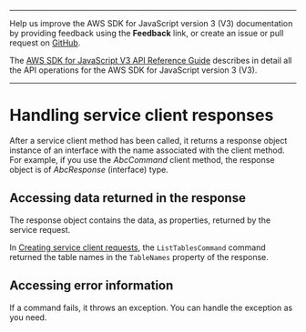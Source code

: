 --------

Help us improve the AWS SDK for JavaScript version 3 \(V3\) documentation by providing feedback using the **Feedback** link, or create an issue or pull request on [GitHub](https://github.com/awsdocs/aws-sdk-for-javascript-v3)\.

 The [AWS SDK for JavaScript V3 API Reference Guide](https://docs.aws.amazon.com/AWSJavaScriptSDK/v3/latest/index.html) describes in detail all the API operations for the AWS SDK for JavaScript version 3 \(V3\)\.

--------

# Handling service client responses<a name="the-response-object"></a>

After a service client method has been called, it returns a response object instance of an interface with the name associated with the client method\. For example, if you use the *AbcCommand* client method, the response object is of *AbcResponse* \(interface\) type\.

## Accessing data returned in the response<a name="response-data-property"></a>

The response object contains the data, as properties, returned by the service request\.

In [Creating service client requests](the-request-object.md), the `ListTablesCommand` command returned the table names in the `TableNames` property of the response\.

## Accessing error information<a name="response-error-property"></a>

If a command fails, it throws an exception\. You can handle the exception as you need\.